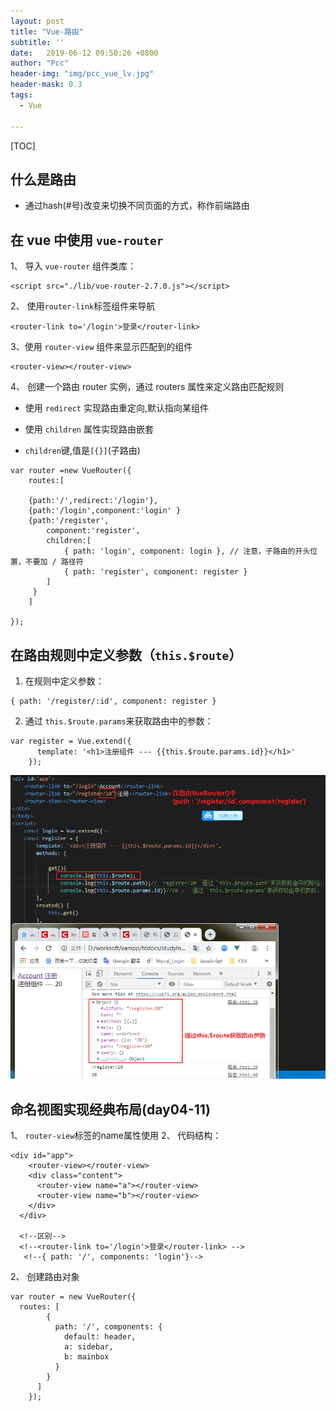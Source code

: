 ```yaml
---
layout: post
title: "Vue-路由"
subtitle: ''
date:   2019-06-12 09:50:26 +0800
author: "Pcc"
header-img: "img/pcc_vue_lv.jpg"
header-mask: 0.3
tags:
  - Vue

---
```


[TOC]



## 什么是路由

+ 通过hash(#号)改变来切换不同页面的方式，称作前端路由

## 在 vue 中使用 `vue-router`
1、 导入 `vue-router` 组件类库：

```
<script src="./lib/vue-router-2.7.0.js"></script>
```
2、 使用`router-link`标签组件来导航

```
<router-link to='/login'>登录</router-link> 
```
3、使用 `router-view` 组件来显示匹配到的组件

```
<router-view></router-view>
```

4、 创建一个路由 router 实例，通过 routers 属性来定义路由匹配规则

+  使用 `redirect` 实现路由重定向,默认指向某组件

+ 使用 `children` 属性实现路由嵌套

+ `children`键,值是`[{}]`(子路由)

```
var router =new VueRouter({
    routes:[
    
    {path:'/',redirect:'/login'},
    {path:'/login',component:'login' }
    {path:'/register',
        component:'register',
        children:[
            { path: 'login', component: login }, // 注意，子路由的开头位置，不要加 / 路径符
            { path: 'register', component: register }
        ]
     }
    ]

});

```
## 在路由规则中定义参数（`this.$route`）
1. 在规则中定义参数：
```
{ path: '/register/:id', component: register }
```
2. 通过 `this.$route.params`来获取路由中的参数：
```
var register = Vue.extend({
      template: '<h1>注册组件 --- {{this.$route.params.id}}</h1>'
    });
```

![获取路由中的参数](https://raw.githubusercontent.com/Panssorcc/picee/master/images/this.%24route%E8%8E%B7%E5%8F%96%E8%B7%AF%E7%94%B1%E5%8F%82%E6%95%B0_2019-06-14_15-52-11.png)

## 命名视图实现经典布局(day04-11)
1、 `router-view`标签的name属性使用
2、 代码结构：
```
<div id="app">
    <router-view></router-view>
    <div class="content">
      <router-view name="a"></router-view>
      <router-view name="b"></router-view>
    </div>
  </div>
  
  <!--区别-->
  <!--<router-link to='/login'>登录</router-link> -->
   <!--{ path: '/', components: 'login'}-->
```

2、 创建路由对象

```    var router = new VueRouter({
var router = new VueRouter({
  routes: [
        {
          path: '/', components: {
            default: header,
            a: sidebar,
            b: mainbox
          }
        }
      ]
    });
```

